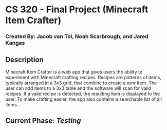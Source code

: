 # CS 320 - Final Project (Minecraft Item Crafter)
### Created By: Jacob van Tol, Noah Scarbrough, and Jared Kangas

## Description
Minecraft Item Crafter is a web app that gives users the ability to experiment with Minecraft crafting recipes. Recipes are patterns of items, typically arranged in a 3x3 grid, that combine to create a new item. The user can add items to a 3x3 table and the software will scan for valid recipes. If a valid recipe is detected, the resulting item is displayed to the user. To make crafting easier, the app also contains a searchable list of all items.

## Current Phase: *Testing*
